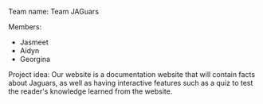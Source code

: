 Team name:
Team JAGuars

Members:
- Jasmeet
- Aidyn
- Georgina 

Project idea:
Our website is a documentation website that will contain facts about Jaguars, as well as having interactive features such as a quiz to test the reader's knowledge learned from the website.